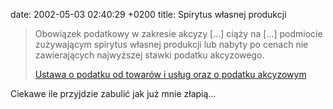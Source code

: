 date: 2002-05-03 02:40:29 +0200
title: Spirytus własnej produkcji

> Obowiązek podatkowy w zakresie akcyzy […] ciąży na […] podmiocie zużywającym spirytus własnej produkcji lub nabyty po cenach nie zawierających najwyższej stawki podatku akcyzowego.
>
> [Ustawa o podatku od towarów i usług oraz o podatku akcyzowym](http://isap.sejm.gov.pl/DetailsServlet?id=WDU19930110050 'tekst ustawy')

Ciekawe ile przyjdzie zabulić jak już mnie złapią…

